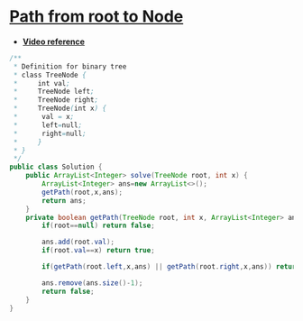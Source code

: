 # [**Path from root to Node**](https://www.interviewbit.com/problems/path-to-given-node/)

- [**Video reference**](https://youtu.be/fmflMqVOC7k)
```java
/**
 * Definition for binary tree
 * class TreeNode {
 *     int val;
 *     TreeNode left;
 *     TreeNode right;
 *     TreeNode(int x) {
 *      val = x;
 *      left=null;
 *      right=null;
 *     }
 * }
 */
public class Solution {
    public ArrayList<Integer> solve(TreeNode root, int x) {
        ArrayList<Integer> ans=new ArrayList<>();
        getPath(root,x,ans);
        return ans;
    }
    private boolean getPath(TreeNode root, int x, ArrayList<Integer> ans){
        if(root==null) return false;

        ans.add(root.val);
        if(root.val==x) return true;

        if(getPath(root.left,x,ans) || getPath(root.right,x,ans)) return true;

        ans.remove(ans.size()-1);
        return false;
    }
}
```